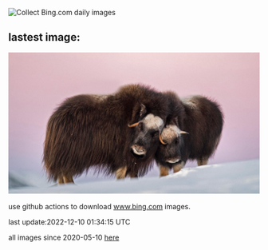 ![Collect Bing.com daily images](https://github.com/counter2015/bing-daily-images/workflows/Collect%20Bing.com%20daily%20images/badge.svg)
## lastest image:
![](images/NorwayMuskox.jpg)

use github actions to download www.bing.com images.

last update:2022-12-10 01:34:15 UTC

all images since 2020-05-10 [here](https://github.com/counter2015/bing-daily-images/tree/master/images) 
